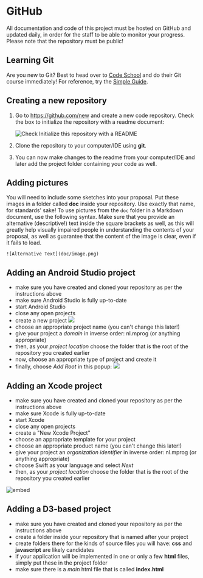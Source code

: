 # GitHub

All documentation and code of this project must be hosted on GitHub and updated
daily, in order for the staff to be able to monitor your progress. Please note
that the repository must be public!

## Learning Git

Are you new to Git? Best to head over to [Code School](https://www.codeschool.com/courses/try-git) and do their Git course immediately! For reference, try the [Simple Guide](http://rogerdudler.github.io/git-guide/).

## Creating a new repository

1. Go to <https://github.com/new> and create a new code repository. Check the box to initialize the repository with a readme document:

   ![Check Initialize this repository with a README](readme.png)

2. Clone the repository to your computer/IDE using **git**.

3. You can now make changes to the readme from your computer/IDE and later add the project folder containing your code as well. 


## Adding pictures

You will need to include some sketches into your proposal. Put these images in a folder called **doc** inside your repository. Use exactly that name, for standards' sake! To use pictures from the `doc` folder in a Markdown document, use the following syntax. Make sure that you provide an alternative (descriptive!) text inside the square brackets as well, as this will greatly help visually impaired people in understanding the contents of your proposal, as well as guarantee that the content of the image is clear, even if it fails to load. 

    ![Alternative Text](doc/image.png)

## Adding an Android Studio project

- make sure you have created and cloned your repository as per the instructions above
- make sure Android Studio is fully up-to-date
- start Android Studio
- close any open projects
- create a new project
  ![](android-start.png)
- choose an appropriate project name (you can't change this later!)
- give your project a *domain* in inverse order: nl.mprog (or anything appropriate)
- then, as your *project location* choose the folder that is the root of the repository you created earlier
- now, choose an appropriate type of project and create it
- finally, choose *Add Root* in this popup:
  ![](android-add.png)

## Adding an Xcode project

- make sure you have created and cloned your repository as per the instructions above
- make sure Xcode is fully up-to-date
- start Xcode
- close any open projects
- create a "New Xcode Project"
- choose an appropriate template for your project
- choose an appropriate product name (you can't change this later!)
- give your project an *organization identifier* in inverse order: nl.mprog (or anything appropriate)
- choose Swift as your language and select *Next*
- then, as your *project location* choose the folder that is the root of the repository you created earlier

![embed](https://player.vimeo.com/video/161756276)

## Adding a D3-based project

- make sure you have created and cloned your repository as per the instructions above
- create a folder inside your repository that is named after your project
- create folders there for the kinds of source files you will have: **css** and **javascript** are likely candidates
- if your application will be implemented in one or only a few **html** files, simply put these in the project folder
- make sure there is a *main* html file that is called **index.html**
